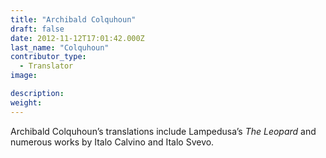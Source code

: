 ```yaml
---
title: "Archibald Colquhoun"
draft: false
date: 2012-11-12T17:01:42.000Z
last_name: "Colquhoun"
contributor_type:
  - Translator
image:

description:
weight:
---
```


Archibald Colquhoun’s translations include Lampedusa’s _The Leopard_ and numerous works by Italo Calvino and Italo Svevo.

